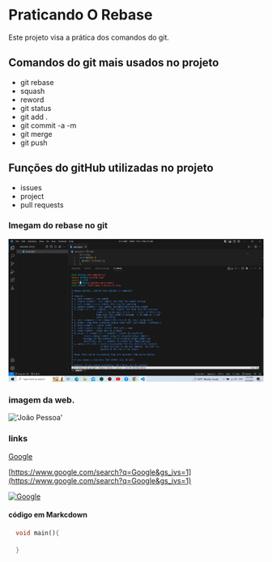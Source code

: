 # Praticando O Rebase
Este projeto visa a prática dos comandos do git.

## Comandos do git mais usados no projeto

* git rebase
* squash
* reword
* git status
* git add .
* git commit -a -m 
* git merge
* git push

## Funções do gitHub  utilizadas no projeto

* issues
* project
* pull requests

### Imegam do rebase no git

![rebase](assets/image/git_rebase_teste2.png)


### imagem da web.

!['João Pessoa'](https://a.cdn-hotels.com/gdcs/production164/d1916/76adf5d6-a867-49c6-872d-524b3ca73da5.jpg)


### links

[Google](https://www.google.com/search?q=Google&gs_ivs=1)

[https://www.google.com/search?q=Google&gs_ivs=1](https://www.google.com/search?q=Google&gs_ivs=1)


[![Google](https://t2.tudocdn.net/143300?w=1920)](https://www.google.com/webhp?hl=pt-BR&ictx=2&sa=X&ved=0ahUKEwjc2O-ZvayDAxUNIbkGHd2_DRgQPQgJ)


#### código em Markcdown

```Dart
  void main(){

  }
```





